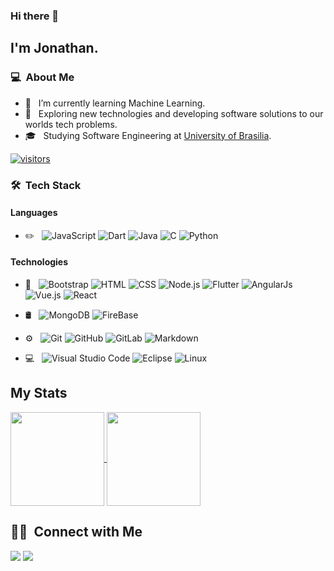 ### Hi there 👋

<!--
**Jonathan-Oliveira/Jonathan-Oliveira** is a ✨ _special_ ✨ repository because its `README.md` (this file) appears on your GitHub profile.

Here are some ideas to get you started:

- 🔭 I’m currently working on ...
- 🌱 I’m currently learning ...
- 👯 I’m looking to collaborate on ...
- 🤔 I’m looking for help with ...
- 💬 Ask me about ...
- 📫 How to reach me: ...
- 😄 Pronouns: ...
- ⚡ Fun fact: ...
-->


## I'm Jonathan.

### 💻 &nbsp;About Me 

- 🌱 &nbsp; I’m currently learning Machine Learning.
- 🤔 &nbsp; Exploring new technologies and developing software solutions to our worlds tech problems.
- 🎓 &nbsp; Studying Software Engineering at  <a href="http://www.unb.br">University of Brasilia</a>.

[![visitors](https://visitor-badge.glitch.me/badge?page_id=Jonathan-Oliveira.visitor-badge)](https://github.com/Jonathan-Oliveira)

### 🛠 &nbsp;Tech Stack

#### Languages
- ✏️ &nbsp;
![JavaScript](https://img.shields.io/badge/-JavaScript-333333?style=flat&logo=javascript)
![Dart](https://img.shields.io/badge/-Dart-333333?style=flat&logo=dart&logoColor=02589b)
  ![Java](https://img.shields.io/badge/-Java-333333?style=flat&logo=Java&logoColor=FFA518)
  ![C](https://img.shields.io/badge/-C-333333?style=flat&logo=C&logoColor=A8B9CC)
  ![Python](https://img.shields.io/badge/-Python-333333?style=flat&logo=python)
 

#### Technologies
- 🔧 &nbsp;
  ![Bootstrap](https://img.shields.io/badge/-Bootstrap-333333?style=flat&logo=bootstrap&logoColor=563D7C)
   ![HTML](https://img.shields.io/badge/-HTML-333333?style=flat&logo=HTML5)
  ![CSS](https://img.shields.io/badge/-CSS-333333?style=flat&logo=CSS3&logoColor=1572B6)
  ![Node.js](https://img.shields.io/badge/-Node.js-333333?style=flat&logo=node.js)
  ![Flutter](https://img.shields.io/badge/-Flutter-333333?style=flat&logo=flutter)
  ![AngularJs](https://img.shields.io/badge/-AngularJs-333333?style=flat&logo=angular)
  ![Vue.js](https://img.shields.io/badge/-Vue.js-333333?style=flat&logo=vue.js)
  ![React](https://img.shields.io/badge/-React-333333?style=flat&logo=react)
   
    
- 🛢 &nbsp;
  ![MongoDB](https://img.shields.io/badge/-MongoDB-333333?style=flat&logo=mongodb) 
  ![FireBase](https://img.shields.io/badge/-FireBase-333333?style=flat&logo=fireBase)

- ⚙️ &nbsp;
  ![Git](https://img.shields.io/badge/-Git-333333?style=flat&logo=git)
  ![GitHub](https://img.shields.io/badge/-GitHub-333333?style=flat&logo=github)
   ![GitLab](https://img.shields.io/badge/-GitLab-333333?style=flat&logo=gitlab)
  ![Markdown](https://img.shields.io/badge/-Markdown-333333?style=flat&logo=markdown)
- 💻  &nbsp;
  ![Visual Studio Code](https://img.shields.io/badge/-Visual%20Studio%20Code-333333?style=flat&logo=visual-studio-code&logoColor=007ACC)
  ![Eclipse](https://img.shields.io/badge/-Eclipse-333333?style=flat&logo=eclipse-ide&logoColor=2C2255)
  ![Linux](https://img.shields.io/badge/-Linux-333333?style=flat&logo=linux)


## My Stats
<p>
 <a href="https://github.com/Jonathan-Oliveira">
    <img align="center"  height="150em" src="https://github-readme-stats.vercel.app/api?username=jonathan-oliveira&show_icons=true&theme=radical" />
  </a>
  <a href="https://github.com/Jonathan-Oliveira">
    <img align="center"  height="150em" src="https://github-readme-stats-eight-theta.vercel.app/api/top-langs/?username=jonathan-oliveira&theme=radical&layout=compact"/>
  </a>
</p>


##  🤝🏻 &nbsp;Connect with Me

<p align="center">

<a href="http://www.linkedin.com/in/jonathan-jorge-oliveira"><img src="https://img.shields.io/badge/-Jonathan%20Oliveira-0077B5?style=flat-square&logo=Linkedin&logoColor=white"/></a>
<a href="mailto:jonathan.jb.oliveira@gmail.com"><img src="https://img.shields.io/badge/-jonathan.jb.oliveira@gmail.com-D14836?style=flat-square&logo=Gmail&logoColor=white"/></a>




